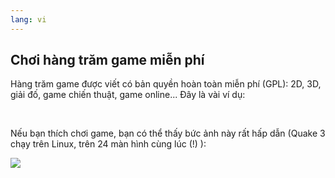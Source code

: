 ```yaml
---
lang: vi
---
```





<h2>Chơi hàng trăm game miễn phí</h2>

Hàng trăm game được viết có bản quyền hoàn toàn miễn phí (GPL): 2D, 3D, giải đố, game chiến thuật, 
game online... Đây là vài ví dụ:

<div id="items">



<br class="clearboth" />


Nếu bạn thích chơi game, bạn có thể thấy bức ảnh này rất hấp dẫn (Quake 3 chạy trên Linux, trên 24 màn hình cùng lúc (!) ):

<a href="Images/quake_24_screens.jpg"><img src="Images/quake_24_screens_thumbnail.jpg" /></a>




